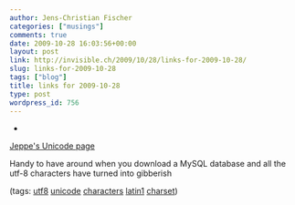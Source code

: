 ```yaml
---
author: Jens-Christian Fischer
categories: ["musings"]
comments: true
date: 2009-10-28 16:03:56+00:00
layout: post
link: http://invisible.ch/2009/10/28/links-for-2009-10-28/
slug: links-for-2009-10-28
tags: ["blog"]
title: links for 2009-10-28
type: post
wordpress_id: 756
---
```


  * 
                

[Jeppe's Unicode page](http://jeppesn.dk/utf-8.html)


                

Handy to have around when you download a MySQL database and all the utf-8 characters have turned into gibberish


                

(tags: [utf8](http://delicious.com/jaycee/utf8) [unicode](http://delicious.com/jaycee/unicode) [characters](http://delicious.com/jaycee/characters) [latin1](http://delicious.com/jaycee/latin1) [charset](http://delicious.com/jaycee/charset))


            
